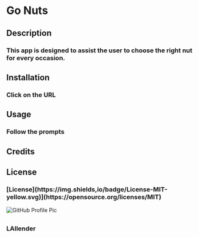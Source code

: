 
# <h1>Go Nuts</h1>

## <h2>Description</h2>
<h3>This app is designed to assist the user to choose the right nut for every occasion.</h3>

### <h2>Installation</h2> 
<h3>Click on the URL</h3>
          
### <h2>Usage</h2> 
<h3>Follow the prompts</h3>
          
### <h2>Credits</h2>
<h3></h3>

### <h2>License</h2> 
<h3>[License](https://img.shields,io/badge/License-MIT-yellow.svg)](https://opensource.org/licenses/MIT)</h3>

<img alt="GitHub Profile Pic" src="https://avatars.githubusercontent.com/u/83952257?v=4">

## <h3></h3>

## <h3>LAllender</h3>
